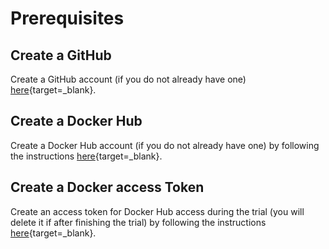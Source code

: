 # Prerequisites

## Create a GitHub
Create a GitHub account (if you do not already have one) [here](https://github.com/join?ref_cta=Sign+up&ref_loc=header+logged+out&ref_page=%2F&source=header-home){target=_blank}.

## Create a Docker Hub
Create a Docker Hub account (if you do not already have one) by following the instructions [here](https://docs.docker.com/docker-id/){target=_blank}.

## Create a Docker access Token
Create an access token for Docker Hub access during the trial (you will delete it if after finishing the trial) by following the instructions [here](https://docs.docker.com/docker-hub/access-tokens/#create-an-access-token){target=_blank}.
